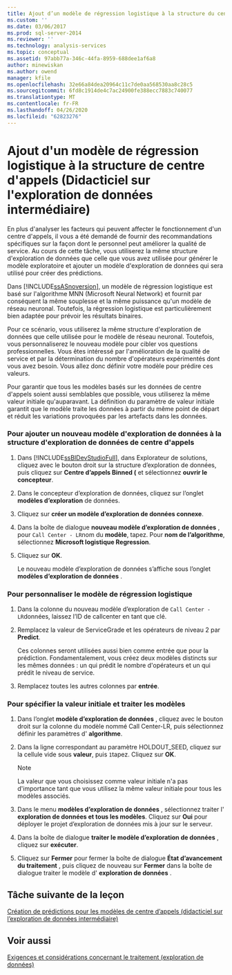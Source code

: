 ```yaml
---
title: Ajout d’un modèle de régression logistique à la structure du centre d’appels (didacticiel sur l’exploration de données intermédiaire) | Microsoft Docs
ms.custom: ''
ms.date: 03/06/2017
ms.prod: sql-server-2014
ms.reviewer: ''
ms.technology: analysis-services
ms.topic: conceptual
ms.assetid: 97abb77a-346c-44fa-8959-688dee1af6a8
author: minewiskan
ms.author: owend
manager: kfile
ms.openlocfilehash: 32e66a84dea20964c11c7de0aa568530aa8c28c5
ms.sourcegitcommit: 6fd8c1914de4c7ac24900fe388ecc7883c740077
ms.translationtype: MT
ms.contentlocale: fr-FR
ms.lasthandoff: 04/26/2020
ms.locfileid: "62823276"
---
```

# <a name="adding-a-logistic-regression-model-to-the-call-center-structure-intermediate-data-mining-tutorial"></a>Ajout d'un modèle de régression logistique à la structure de centre d'appels (Didacticiel sur l'exploration de données intermédiaire)
  En plus d'analyser les facteurs qui peuvent affecter le fonctionnement d'un centre d'appels, il vous a été demandé de fournir des recommandations spécifiques sur la façon dont le personnel peut améliorer la qualité de service. Au cours de cette tâche, vous utiliserez la même structure d'exploration de données que celle que vous avez utilisée pour générer le modèle exploratoire et ajouter un modèle d'exploration de données qui sera utilisé pour créer des prédictions.  
  
 Dans [!INCLUDE[ssASnoversion](../includes/ssasnoversion-md.md)], un modèle de régression logistique est basé sur l'algorithme MNN (Microsoft Neural Network) et fournit par conséquent la même souplesse et la même puissance qu'un modèle de réseau neuronal. Toutefois, la régression logistique est particulièrement bien adaptée pour prévoir les résultats binaires.  
  
 Pour ce scénario, vous utiliserez la même structure d'exploration de données que celle utilisée pour le modèle de réseau neuronal. Toutefois, vous personnaliserez le nouveau modèle pour cibler vos questions professionnelles. Vous êtes intéressé par l'amélioration de la qualité de service et par la détermination du nombre d'opérateurs expérimentés dont vous avez besoin. Vous allez donc définir votre modèle pour prédire ces valeurs.  
  
 Pour garantir que tous les modèles basés sur les données de centre d'appels soient aussi semblables que possible, vous utiliserez la même valeur initiale qu'auparavant. La définition du paramètre de valeur initiale garantit que le modèle traite les données à partir du même point de départ et réduit les variations provoquées par les artefacts dans les données.  
  
### <a name="to-add-a-new-mining-model-to-the-call-center-mining-structure"></a>Pour ajouter un nouveau modèle d'exploration de données à la structure d'exploration de données de centre d'appels  
  
1.  Dans [!INCLUDE[ssBIDevStudioFull](../includes/ssbidevstudiofull-md.md)], dans Explorateur de solutions, cliquez avec le bouton droit sur la structure d’exploration de données, puis cliquez sur **Centre d’appels Binned (** et sélectionnez **ouvrir le concepteur**.  
  
2.  Dans le concepteur d’exploration de données, cliquez sur l’onglet **modèles d’exploration** de données.  
  
3.  Cliquez sur **créer un modèle d’exploration de données connexe**.  
  
4.  Dans la boîte de dialogue **nouveau modèle d’exploration de données** , pour `Call Center - LR`nom du **modèle**, tapez.  Pour **nom de l’algorithme**, sélectionnez **Microsoft logistique Regression**.  
  
5.  Cliquez sur **OK**.  
  
     Le nouveau modèle d’exploration de données s’affiche sous l’onglet **modèles d’exploration de données** .  
  
### <a name="to-customize-the-logistic-regression-model"></a>Pour personnaliser le modèle de régression logistique  
  
1.  Dans la colonne du nouveau modèle d’exploration de `Call Center - LR`données, laissez l’ID de callcenter en tant que clé.  
  
2.  Remplacez la valeur de ServiceGrade et les opérateurs de niveau 2 par **Predict**.  
  
     Ces colonnes seront utilisées aussi bien comme entrée que pour la prédiction. Fondamentalement, vous créez deux modèles distincts sur les mêmes données : un qui prédit le nombre d'opérateurs et un qui prédit le niveau de service.  
  
3.  Remplacez toutes les autres colonnes par **entrée**.  
  
### <a name="to-specify-the-seed-and-process-the-models"></a>Pour spécifier la valeur initiale et traiter les modèles  
  
1.  Dans l’onglet **modèle d’exploration de données** , cliquez avec le bouton droit sur la colonne du modèle nommé Call Center-LR, puis sélectionnez définir les paramètres d' **algorithme**.  
  
2.  Dans la ligne correspondant au paramètre HOLDOUT_SEED, cliquez sur la cellule vide sous **valeur**, puis `1`tapez. Cliquez sur **OK**.  
  
    > [!NOTE]  
    >  La valeur que vous choisissez comme valeur initiale n'a pas d'importance tant que vous utilisez la même valeur initiale pour tous les modèles associés.  
  
3.  Dans le menu **modèles d’exploration de données** , sélectionnez traiter l' **exploration de données et tous les modèles**. Cliquez sur **Oui** pour déployer le projet d’exploration de données mis à jour sur le serveur.  
  
4.  Dans la boîte de dialogue **traiter le modèle d’exploration de données** , cliquez sur **exécuter**.  
  
5.  Cliquez sur **Fermer** pour fermer la boîte de dialogue **État d’avancement du traitement** , puis cliquez de nouveau sur **Fermer** dans la boîte de dialogue traiter le modèle d' **exploration de données** .  
  
## <a name="next-task-in-lesson"></a>Tâche suivante de la leçon  
 [Création de prédictions pour les modèles de centre d’appels &#40;didacticiel sur l’exploration de données intermédiaire&#41;](../../2014/tutorials/create-predictions-call-center-models-intermediate-data-mining-tutorial.md)  
  
## <a name="see-also"></a>Voir aussi  
 [Exigences et considérations concernant le traitement &#40;exploration de données&#41;](../../2014/analysis-services/data-mining/processing-requirements-and-considerations-data-mining.md)  
  
  
